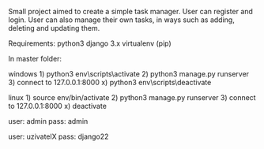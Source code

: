 Small project aimed to create a simple task manager.
User can register and login. User can also manage their own tasks, in ways such as adding, deleting and updating them.


Requirements:
	python3
	django 3.x
	virtualenv (pip)
	
In master folder:
	
windows	1) python3 env\scripts\activate
	2) python3 manage.py runserver
	3) connect to 127.0.0.1:8000
	x) python3 env\scripts\deactivate

linux	1) source env/bin/activate
	2) python3 manage.py runserver
	3) connect to 127.0.0.1:8000
	x) deactivate

user: admin
pass: admin

user: uzivatelX
pass: django22
